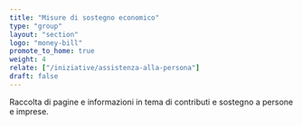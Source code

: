 ```yaml
---
title: "Misure di sostegno economico"
type: "group"
layout: "section"
logo: "money-bill"
promote_to_home: true
weight: 4
relate: ["/iniziative/assistenza-alla-persona"]
draft: false
---
```


Raccolta di pagine e informazioni in tema di contributi e sostegno a persone e imprese.
